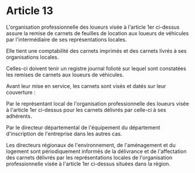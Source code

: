 # Article 13

L'organisation professionnelle des loueurs visée à l'article 1er ci-dessus assure la remise de carnets de feuilles de location aux loueurs de véhicules par l'intermédiaire de ses représentations locales.

Elle tient une comptabilité des carnets imprimés et des carnets livrés à ses organisations locales.

Celles-ci doivent tenir un registre journal folioté sur lequel sont constatées les remises de carnets aux loueurs de véhicules.

Avant leur mise en service, les carnets sont visés et datés sur leur couverture :

Par le représentant local de l'organisation professionnelle des loueurs visée à l'article 1er ci-dessus pour les carnets délivrés par celle-ci à ses adhérents.

Par le directeur départemental de l'équipement du département d'inscription de l'entreprise dans les autres cas.

Les directeurs régionaux de l'environnement, de l'aménagement et du logement sont périodiquement informés de la délivrance et de l'affectation des carnets délivrés par les représentations locales de l'organisation professionnelle visée à l'article 1er ci-dessus situées dans la région.
